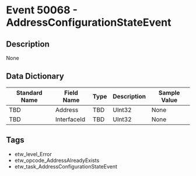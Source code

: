 # Event 50068 - AddressConfigurationStateEvent

## Description
None

## Data Dictionary
|Standard Name|Field Name|Type|Description|Sample Value|
|---|---|---|---|---|
|TBD|Address|TBD|UInt32|None|None|
|TBD|InterfaceId|TBD|UInt32|None|None|

## Tags
* etw_level_Error
* etw_opcode_AddressAlreadyExists
* etw_task_AddressConfigurationStateEvent